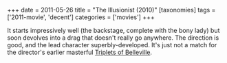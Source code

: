 +++
date = 2011-05-26
title = "The Illusionist (2010)"
[taxonomies]
tags = ['2011-movie', 'decent']
categories = ['movies']
+++

It starts impressively well (the backstage, complete with the bony lady)
but soon devolves into a drag that doesn't really go anywhere. The
direction is good, and the lead character superbly-developed. It's just
not a match for the director's earlier masterful [Triplets of
Belleville].

  [Triplets of Belleville]: @/the-triplets-of-belleville-2003.md

